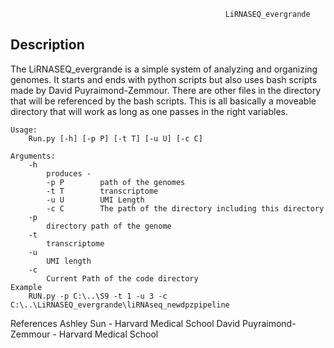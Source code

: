                                                    LiRNASEQ_evergrande

Description
--------------------
The LiRNASEQ_evergrande is a simple system of analyzing and organizing genomes. It 
starts and ends with python scripts but also uses bash scripts made by David Puyraimond-Zemmour.
There are other files in the directory that will be referenced by the bash scripts. This is all 
basically a moveable directory that will work as long as one passes in the right variables.

    Usage:
        Run.py [-h] [-p P] [-t T] [-u U] [-c C]
        
    Arguments:
        -h
            produces - 
            -p P        path of the genomes
            -t T        transcriptome
            -u U        UMI Length
            -c C        The path of the directory including this directory
        -p 
            directory path of the genome
        -t
            transcriptome
        -u
            UMI length
        -c
            Current Path of the code directory
    Example
        RUN.py -p C:\..\S9 -t 1 -u 3 -c C:\..\LiRNASEQ_evergrande\liRNAseq_newdpzpipeline
        
References
  Ashley Sun - Harvard Medical School
  David Puyraimond-Zemmour - Harvard Medical School
